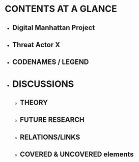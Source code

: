
# CONTENTS AT A GLANCE
- ## Digital Manhattan Project
- ## Threat Actor X
- ## CODENAMES / LEGEND
- # DISCUSSIONS
  - ## THEORY
  - ## FUTURE RESEARCH
  - ## RELATIONS/LINKS
  - ## COVERED & UNCOVERED elements

